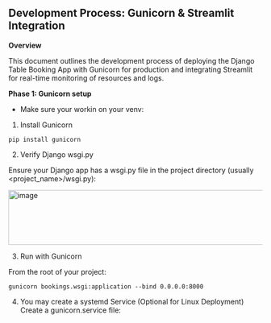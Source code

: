 ## Development Process: Gunicorn & Streamlit Integration


**Overview**

This document outlines the development process of deploying the Django Table Booking App with Gunicorn for production and integrating Streamlit for real-time monitoring of resources and logs.

**Phase 1: Gunicorn setup**
- Make sure your workin on your venv:
1. Install Gunicorn
```
pip install gunicorn
```
2. Verify Django wsgi.py

Ensure your Django app has a wsgi.py file in the project directory (usually <project_name>/wsgi.py):

<img width="694" height="109" alt="image" src="https://github.com/user-attachments/assets/85b5d7be-7775-4b58-ac60-0290efc8a64d" />

3. Run with Gunicorn

From the root of your project:

```
gunicorn bookings.wsgi:application --bind 0.0.0.0:8000
```

4. You may create a systemd Service (Optional for Linux Deployment)
Create a gunicorn.service file:

